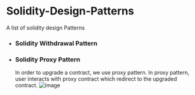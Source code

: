 # Solidity-Design-Patterns
A list of solidity design Patterns

* ### Solidity Withdrawal Pattern

* ### Solidity Proxy Pattern
  In order to upgrade a contract, we use proxy pattern. In proxy pattern, user interacts with proxy contract
  which redirect to the upgraded contract.
  ![image](https://github.com/CryptoDos/Solidity-Design-Patterns/assets/115459978/c9bbdf0e-44e9-43f4-b9a6-4ed3b5afa59d/200x200)

 

